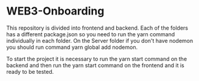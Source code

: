 # WEB3-Onboarding

This repository is divided into frontend and backend. Each of the folders has a different package.json so you need to run the yarn command individually in each folder.
On the Server folder if you don't have nodemon you should run command yarn global add nodemon.

To start the project it is necessary to run the yarn start command on the backend and then run the yarn start command on the frontend and it is ready to be tested.
